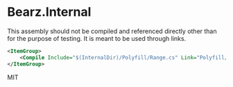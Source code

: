 # Bearz.Internal

This assembly should not be compiled and referenced directly other than
for the purpose of testing. It is meant to be used through links.

```xml
<ItemGroup>
    <Compile Include="$(InternalDir)/Polyfill/Range.cs" Link="Polyfill/Range.cs" />
</ItemGroup>
```

MIT
